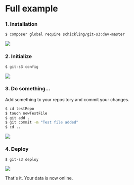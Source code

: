 # Full example

### 1. Installation

```sh
$ composer global require schickling/git-s3:dev-master
```

![](http://i.imgur.com/dWug1Fp.png)


### 2. Initialize
```sh
$ git-s3 config
```

![](http://i.imgur.com/bn6rDCF.png)


### 3. Do something...
Add something to your repository and commit your changes.
```sh
$ cd testRepo
$ touch newTestFile
$ git add .
$ git commit -m "Test file added"
$ cd ..
```

![](http://i.imgur.com/YQOfTGO.png)

### 4. Deploy
```sh
$ git-s3 deploy
```

![](http://i.imgur.com/b5FujiE.png)


That's it. Your data is now online.
